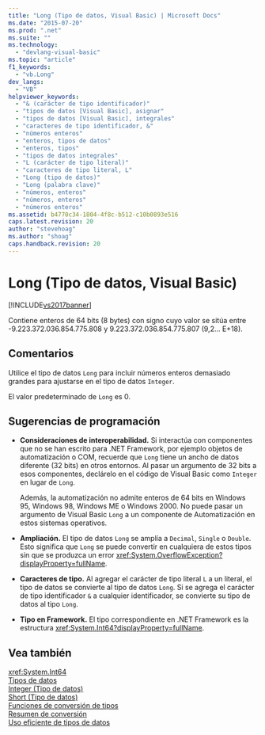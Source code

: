 ```yaml
---
title: "Long (Tipo de datos, Visual Basic) | Microsoft Docs"
ms.date: "2015-07-20"
ms.prod: ".net"
ms.suite: ""
ms.technology: 
  - "devlang-visual-basic"
ms.topic: "article"
f1_keywords: 
  - "vb.Long"
dev_langs: 
  - "VB"
helpviewer_keywords: 
  - "& (carácter de tipo identificador)"
  - "tipos de datos [Visual Basic], asignar"
  - "tipos de datos [Visual Basic], integrales"
  - "caracteres de tipo identificador, &"
  - "números enteros"
  - "enteros, tipos de datos"
  - "enteros, tipos"
  - "tipos de datos integrales"
  - "L (carácter de tipo literal)"
  - "caracteres de tipo literal, L"
  - "Long (tipo de datos)"
  - "Long (palabra clave)"
  - "números, enteros"
  - "números, enteros"
  - "números enteros"
ms.assetid: b4770c34-1804-4f8c-b512-c10b0893e516
caps.latest.revision: 20
author: "stevehoag"
ms.author: "shoag"
caps.handback.revision: 20
---
```

# Long (Tipo de datos, Visual Basic)
[!INCLUDE[vs2017banner](../../../visual-basic/developing-apps/includes/vs2017banner.md)]

Contiene enteros de 64 bits \(8 bytes\) con signo cuyo valor se sitúa entre \-9.223.372.036.854.775.808 y 9.223.372.036.854.775.807 \(9,2... E\+18\).  
  
## Comentarios  
 Utilice el tipo de datos `Long` para incluir números enteros demasiado grandes para ajustarse en el tipo de datos `Integer`.  
  
 El valor predeterminado de `Long` es 0.  
  
## Sugerencias de programación  
  
-   **Consideraciones de interoperabilidad.** Si interactúa con componentes que no se han escrito para .NET Framework, por ejemplo objetos de automatización o COM, recuerde que `Long` tiene un ancho de datos diferente \(32 bits\) en otros entornos.  Al pasar un argumento de 32 bits a esos componentes, declárelo en el código de Visual Basic como `Integer` en lugar de `Long`.  
  
     Además, la automatización no admite enteros de 64 bits en Windows 95, Windows 98, Windows ME o Windows 2000.  No puede pasar un argumento de Visual Basic `Long` a un componente de Automatización en estos sistemas operativos.  
  
-   **Ampliación.** El tipo de datos `Long` se amplía a `Decimal`, `Single` o `Double`.  Esto significa que  `Long` se puede convertir en cualquiera de estos tipos sin que se produzca un error <xref:System.OverflowException?displayProperty=fullName>.  
  
-   **Caracteres de tipo.** Al agregar el carácter de tipo literal `L` a un literal, el tipo de datos se convierte al tipo de datos `Long`.  Si se agrega el carácter de tipo identificador `&` a cualquier identificador, se convierte su tipo de datos al tipo `Long`.  
  
-   **Tipo en Framework.** El tipo correspondiente en .NET Framework es la estructura <xref:System.Int64?displayProperty=fullName>.  
  
## Vea también  
 <xref:System.Int64>   
 [Tipos de datos](../../../visual-basic/language-reference/data-types/data-type-summary.md)   
 [Integer \(Tipo de datos\)](../../../visual-basic/language-reference/data-types/integer-data-type.md)   
 [Short \(Tipo de datos\)](../../../visual-basic/language-reference/data-types/short-data-type.md)   
 [Funciones de conversión de tipos](../../../visual-basic/language-reference/functions/type-conversion-functions.md)   
 [Resumen de conversión](../../../visual-basic/language-reference/keywords/conversion-summary.md)   
 [Uso eficiente de tipos de datos](../../../visual-basic/programming-guide/language-features/data-types/efficient-use-of-data-types.md)